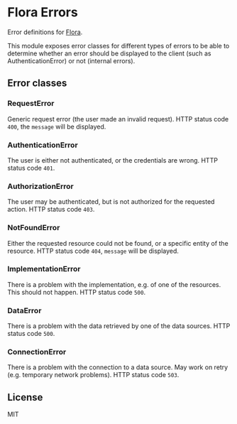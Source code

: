 Flora Errors
============

Error definitions for [Flora](https://github.com/godmodelabs/flora).

This module exposes error classes for different types of errors to be able to determine whether an error should be displayed to the client (such as AuthenticationError) or not (internal errors).


Error classes
-------------

### RequestError

Generic request error (the user made an invalid request). HTTP status code `400`, the `message` will be displayed.

### AuthenticationError

The user is either not authenticated, or the credentials are wrong. HTTP status code `401`.

### AuthorizationError

The user may be authenticated, but is not authorized for the requested action. HTTP status code `403`.

### NotFoundError

Either the requested resource could not be found, or a specific entity of the resource. HTTP status code `404`, `message` will be displayed.

### ImplementationError

There is a problem with the implementation, e.g. of one of the resources. This should not happen. HTTP status code `500`.

### DataError

There is a problem with the data retrieved by one of the data sources. HTTP status code `500`.

### ConnectionError

There is a problem with the connection to a data source. May work on retry (e.g. temporary network problems). HTTP status code `503`.


License
-------
MIT
